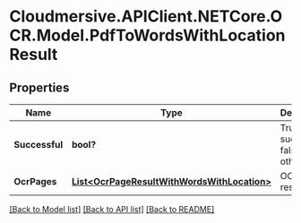 # Cloudmersive.APIClient.NETCore.OCR.Model.PdfToWordsWithLocationResult
## Properties

Name | Type | Description | Notes
------------ | ------------- | ------------- | -------------
**Successful** | **bool?** | True if successful, false otherwise | [optional] 
**OcrPages** | [**List&lt;OcrPageResultWithWordsWithLocation&gt;**](OcrPageResultWithWordsWithLocation.md) | OCR page results | [optional] 

[[Back to Model list]](../README.md#documentation-for-models) [[Back to API list]](../README.md#documentation-for-api-endpoints) [[Back to README]](../README.md)

